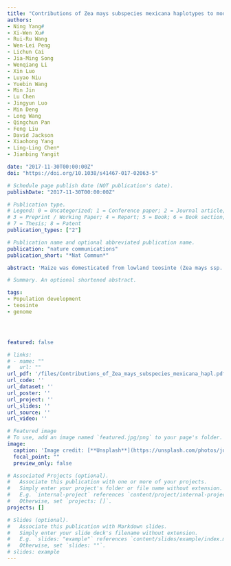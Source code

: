 ```yaml
---
title: "Contributions of Zea mays subspecies mexicana haplotypes to modern maize"
authors:
- Ning Yang#
- Xi-Wen Xu#
- Rui-Ru Wang
- Wen-Lei Peng
- Lichun Cai
- Jia-Ming Song
- Wenqiang Li
- Xin Luo
- Luyao Niu
- Yuebin Wang
- Min Jin
- Lu Chen
- Jingyun Luo
- Min Deng
- Long Wang
- Qingchun Pan
- Feng Liu
- David Jackson
- Xiaohong Yang
- Ling-Ling Chen*
- Jianbing Yangit 

date: "2017-11-30T00:00:00Z"
doi: "https://doi.org/10.1038/s41467-017-02063-5"

# Schedule page publish date (NOT publication's date).
publishDate: "2017-11-30T00:00:00Z"

# Publication type.
# Legend: 0 = Uncategorized; 1 = Conference paper; 2 = Journal article;
# 3 = Preprint / Working Paper; 4 = Report; 5 = Book; 6 = Book section;
# 7 = Thesis; 8 = Patent
publication_types: ["2"]

# Publication name and optional abbreviated publication name.
publication: "nature communications"
publication_short: "*Nat Commun*"

abstract: 'Maize was domesticated from lowland teosinte (Zea mays ssp. parviglumis), but the contribution of highland teosinte (Zea mays ssp. mexicana, hereafter mexicana) to modern maize is not clear. Here, two genomes for Mo17 (a modern maize inbred) and mexicana are assembled using a meta-assembly strategy after sequencing of 10 lines derived from a maize-teosinte cross. Comparative analyses reveal a high level of diversity between Mo17, B73, and mexicana, including three Mb-size structural rearrangements. The maize spontaneous mutation rate is estimated to be 2.17 × 10-8 ~3.87 × 10-8 per site per generation with a nonrandom distribution across the genome. A higher deleterious mutation rate is observed in the pericentromeric regions, and might be caused by differences in recombination frequency. Over 10% of the maize genome shows evidence of introgression from the mexicana genome, suggesting that mexicana contributed to maize adaptation and improvement. Our data offer a rich resource for constructing the pan-genome of Zea mays and genetic improvement of modern maize varieties.'

# Summary. An optional shortened abstract.

tags:
- Population development
- teosinte
- genome




featured: false

# links:
# - name: ""
#   url: ""
url_pdf: '/files/Contributions_of_Zea_mays_subspecies_mexicana_hapl.pdf'
url_code: ''
url_dataset: ''
url_poster: ''
url_project: ''
url_slides: ''
url_source: ''
url_video: ''

# Featured image
# To use, add an image named `featured.jpg/png` to your page's folder. 
image:
  caption: 'Image credit: [**Unsplash**](https://unsplash.com/photos/jdD8gXaTZsc)'
  focal_point: ""
  preview_only: false

# Associated Projects (optional).
#   Associate this publication with one or more of your projects.
#   Simply enter your project's folder or file name without extension.
#   E.g. `internal-project` references `content/project/internal-project/index.md`.
#   Otherwise, set `projects: []`.
projects: []

# Slides (optional).
#   Associate this publication with Markdown slides.
#   Simply enter your slide deck's filename without extension.
#   E.g. `slides: "example"` references `content/slides/example/index.md`.
#   Otherwise, set `slides: ""`.
# slides: example
---
```

